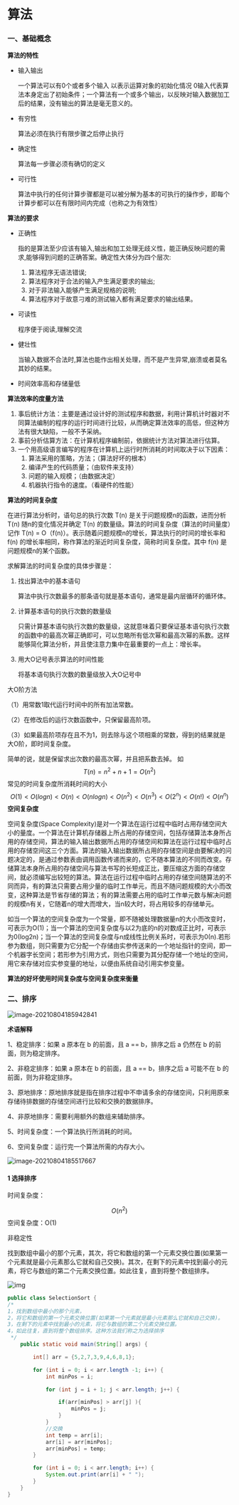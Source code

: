 # 			      算法

### 一、基础概念

**算法的特性**

- 输入输出

  一个算法可以有0个或者多个输入 以表示运算对象的初始化情况 0输入代表算法本身定出了初始条件；一个算法有一个或多个输出，以反映对输入数据加工后的结果，没有输出的算法是毫无意义的。

- 有穷性

  算法必须在执行有限步骤之后停止执行

- 确定性

  算法每一步骤必须有确切的定义

- 可行性

  算法中执行的任何计算步骤都是可以被分解为基本的可执行的操作步，即每个计算步都可以在有限时间内完成（也称之为有效性）

**算法的要求**

- 正确性

   指的是算法至少应该有输入,输出和加工处理无歧义性，能正确反映问题的需求,能够得到问题的正确答案。确定性大体分为四个层次:

  1. 算法程序无语法错误;
  2. 算法程序对于合法的输入产生满足要求的输出;
  3. 对于非法输入能够产生满足规格的说明;
  4. 算法程序对于故意刁难的测试输入都有满足要求的输出结果。 

- 可读性

  程序便于阅读,理解交流

- 健壮性

  当输入数据不合法时,算法也能作出相关处理，而不是产生异常,崩溃或者莫名其妙的结果。 

- 时间效率高和存储量低

**算法效率的度量方法**

1. 事后统计方法：主要是通过设计好的测试程序和数据，利用计算机计时器对不同算法编制的程序的运行时间进行比较，从而确定算法效率的高低，但这种方法有很大缺陷，一般不予采纳。
2. 事前分析估算方法：在计算机程序编制前，依据统计方法对算法进行估算。
3. 一个用高级语言编写的程序在计算机上运行时所消耗的时间取决于以下因素：
   1. 算法采用的策略，方法；（算法好坏的根本）
   2. 编译产生的代码质量；（由软件来支持）
   3. 问题的输入规模；（由数据决定）
   4. 机器执行指令的速度。（看硬件的性能）

**算法的时间复杂度**

在进行算法分析时，语句总的执行次数 T(n) 是关于问题规模n的函数，进而分析 T(n) 随n的变化情况并确定 T(n) 的数量级。算法的时间复杂度（算法的时间量度）记作 T(n) = O（f(n)）。表示随着问题规模n的增长，算法执行的时间的增长率和 f(n) 的增长率相同，称作算法的渐近时间复杂度，简称时间复杂度。其中 f(n) 是问题规模n的某个函数。

求解算法的时间复杂度的具体步骤是：

1. 找出算法中的基本语句

   算法中执行次数最多的那条语句就是基本语句，通常是最内层循环的循环体。

2. 计算基本语句的执行次数的数量级

   只需计算基本语句执行次数的数量级，这就意味着只要保证基本语句执行次数的函数中的最高次幂正确即可，可以忽略所有低次幂和最高次幂的系数。这样能够简化算法分析，并且使注意力集中在最重要的一点上：增长率。

3. 用大Ο记号表示算法的时间性能

   将基本语句执行次数的数量级放入大Ο记号中

大O阶方法

（1）用常数1取代运行时间中的所有加法常数。

（2）在修改后的运行次数函数中，只保留最高阶项。

（3）如果最高阶项存在且不为1，则去除与这个项相乘的常数，得到的结果就是大O阶，即时间复杂度。

简单的说，就是保留求出次数的最高次幂，并且把系数去掉。  如
$$
T(n)=n^2+n+1 =O(n^2)
$$
常见的时间复杂度所消耗时间的大小
$$
O(1) < O(logn) < O(n) < O(nlogn) < O(n^2) < O(n^3) < O(2^n) < O(n!) < O(n^n)
$$
**空间复杂度**

空间复杂度(Space Complexity)是对一个算法在运行过程中临时占用存储空间大小的量度。一个算法在计算机存储器上所占用的存储空间，包括存储算法本身所占用的存储空间，算法的输入输出数据所占用的存储空间和算法在运行过程中临时占用的存储空间这三个方面。算法的输入输出数据所占用的存储空间是由要解决的问题决定的，是通过参数表由调用函数传递而来的，它不随本算法的不同而改变。存储算法本身所占用的存储空间与算法书写的长短成正比，要压缩这方面的存储空间，就必须编写出较短的算法。算法在运行过程中临时占用的存储空间随算法的不同而异，有的算法只需要占用少量的临时工作单元，而且不随问题规模的大小而改变，这种算法是节省存储的算法；有的算法需要占用的临时工作单元数与解决问题的规模n有关，它随着n的增大而增大，当n较大时，将占用较多的存储单元。

如当一个算法的空间复杂度为一个常量，即不随被处理数据量n的大小而改变时，可表示为O(1)；当一个算法的空间复杂度与以2为底的n的对数成正比时，可表示为0(log2n)；当一个算法的空间复杂度与n成线性比例关系时，可表示为0(n).若形参为数组，则只需要为它分配一个存储由实参传送来的一个地址指针的空间，即一个机器字长空间；若形参为引用方式，则也只需要为其分配存储一个地址的空间，用它来存储对应实参变量的地址，以便由系统自动引用实参变量。 

**算法的好坏使用时间复杂度与空间复杂度来衡量**

### 二、排序

![image-20210804185942841](https://gitee.com/zhengqianhua0314/image-store/raw/master/image-20210804185942841.png)

**术语解释**

1、稳定排序：如果 a 原本在 b 的前面，且 a == b，排序之后 a 仍然在 b 的前面，则为稳定排序。

2、非稳定排序：如果 a 原本在 b 的前面，且 a == b，排序之后 a 可能不在 b 的前面，则为非稳定排序。

3、原地排序：原地排序就是指在排序过程中不申请多余的存储空间，只利用原来存储待排数据的存储空间进行比较和交换的数据排序。

4、非原地排序：需要利用额外的数组来辅助排序。

5、时间复杂度：一个算法执行所消耗的时间。

6、空间复杂度：运行完一个算法所需的内存大小。

![image-20210804185517667](https://gitee.com/zhengqianhua0314/image-store/raw/master/image-20210804185517667.png)

#### 1 选择排序

时间复杂度：


$$
O(n^2)
$$
空间复杂度：O(1)   

非稳定性

找到数组中最小的那个元素，其次，将它和数组的第一个元素交换位置(如果第一个元素就是最小元素那么它就和自己交换)。其次，在剩下的元素中找到最小的元素，将它与数组的第二个元素交换位置。如此往复，直到将整个数组排序。

![img](https://gitee.com/zhengqianhua0314/image-store/raw/master/2463290-73ce127832eee7d8.gif)

```java
public class SelectionSort {
/*
1，找到数组中最小的那个元素，
2，将它和数组的第一个元素交换位置(如果第一个元素就是最小元素那么它就和自己交换)。
3，在剩下的元素中找到最小的元素，将它与数组的第二个元素交换位置。
4，如此往复，直到将整个数组排序。这种方法我们称之为选择排序
 */
    public static void main(String[] args) {

        int[] arr = {5,2,7,3,9,4,6,8,1};

        for (int i = 0; i < arr.length -1; i++) {
            int minPos = i;

            for (int j = i + 1; j < arr.length; j++) {

                if(arr[minPos] > arr[j] ){
                    minPos = j;
                }
            }
            //交换
            int temp = arr[i];
            arr[i] = arr[minPos];
            arr[minPos] = temp;
        }

        for (int i = 0; i < arr.length; i++) {
            System.out.print(arr[i] + " ");
        }
    }
}
```

